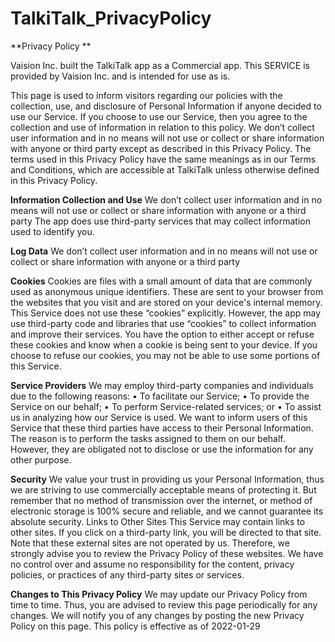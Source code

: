 # TalkiTalk_PrivacyPolicy
**Privacy Policy **

Vaision Inc. built the TalkiTalk app as a Commercial app. This SERVICE is provided by Vaision Inc. and is intended for use as is.

This page is used to inform visitors regarding our policies with the collection, use, and disclosure of Personal Information if anyone decided to use our Service. 
If you choose to use our Service, then you agree to the collection and use of information in relation to this policy. We don’t collect user information and in no means will not use or collect or share information with anyone or third party except as described in this Privacy Policy. 
The terms used in this Privacy Policy have the same meanings as in our Terms and Conditions, which are accessible at TalkiTalk unless otherwise defined in this Privacy Policy.

**Information Collection and Use**
We don’t collect user information and in no means will not use or collect or share information with anyone or a third party The app does use third-party services that may collect information used to identify you. 

**Log Data**
We don’t collect user information and in no means will not use or collect or share information with anyone or a third party 

**Cookies**
Cookies are files with a small amount of data that are commonly used as anonymous unique identifiers. These are sent to your browser from the websites that you visit and are stored on your device's internal memory. 
This Service does not use these “cookies” explicitly. However, the app may use third-party code and libraries that use “cookies” to collect information and improve their services. You have the option to either accept or refuse these cookies and know when a cookie is being sent to your device. If you choose to refuse our cookies, you may not be able to use some portions of this Service.

**Service Providers**
We may employ third-party companies and individuals due to the following reasons: 
•	To facilitate our Service;
•	To provide the Service on our behalf;
•	To perform Service-related services; or
•	To assist us in analyzing how our Service is used.
We want to inform users of this Service that these third parties have access to their Personal Information. The reason is to perform the tasks assigned to them on our behalf. However, they are obligated not to disclose or use the information for any other purpose. 

**Security**
We value your trust in providing us your Personal Information, thus we are striving to use commercially acceptable means of protecting it. But remember that no method of transmission over the internet, or method of electronic storage is 100% secure and reliable, and we cannot guarantee its absolute security. 
Links to Other Sites
This Service may contain links to other sites. If you click on a third-party link, you will be directed to that site. Note that these external sites are not operated by us. Therefore, we strongly advise you to review the Privacy Policy of these websites. We have no control over and assume no responsibility for the content, privacy policies, or practices of any third-party sites or services. 

**Changes to This Privacy Policy**
We may update our Privacy Policy from time to time. Thus, you are advised to review this page periodically for any changes. We will notify you of any changes by posting the new Privacy Policy on this page. 
This policy is effective as of 2022-01-29
